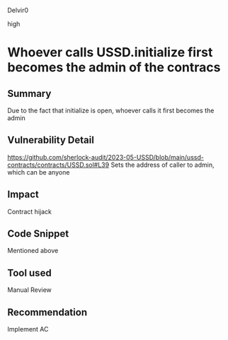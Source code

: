 Delvir0

high

# Whoever calls USSD.initialize first becomes the admin of the contracs

## Summary
Due to the fact that initialize is open, whoever calls it first becomes the admin
## Vulnerability Detail
https://github.com/sherlock-audit/2023-05-USSD/blob/main/ussd-contracts/contracts/USSD.sol#L39
Sets the address of caller to admin, which can be anyone
## Impact
Contract hijack
## Code Snippet
Mentioned above
## Tool used

Manual Review

## Recommendation
Implement AC